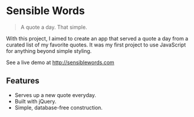 # Sensible Words

> A quote a day. That simple.

With this project, I aimed to create an app that served a quote a day from a curated list of my favorite quotes. It was my first project to use JavaScript for anything beyond simple styling.

See a live demo at http://sensiblewords.com

## Features
- Serves up a new quote everyday.
- Built with jQuery.
- Simple, database-free construction.
